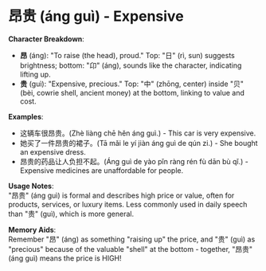 # **昂贵 (áng guì) - Expensive**

**Character Breakdown**:  
- **昂** (áng): "To raise (the head), proud." Top: "日" (rì, sun) suggests brightness; bottom: "卬" (áng), sounds like the character, indicating lifting up.  
- **贵** (guì): "Expensive, precious." Top: "中" (zhōng, center) inside "贝" (bèi, cowrie shell, ancient money) at the bottom, linking to value and cost.

**Examples**:  
- 这辆车很昂贵。(Zhè liàng chē hěn áng guì.) - This car is very expensive.  
- 她买了一件昂贵的裙子。(Tā mǎi le yí jiàn áng guì de qún zi.) - She bought an expensive dress.  
- 昂贵的药品让人负担不起。(Áng guì de yào pǐn ràng rén fù dān bù qǐ.) - Expensive medicines are unaffordable for people.

**Usage Notes**:  
"昂贵" (áng guì) is formal and describes high price or value, often for products, services, or luxury items. Less commonly used in daily speech than "贵" (guì), which is more general.

**Memory Aids**:  
Remember "昂" (áng) as something "raising up" the price, and "贵" (guì) as "precious" because of the valuable "shell" at the bottom - together, "昂贵" (áng guì) means the price is HIGH!